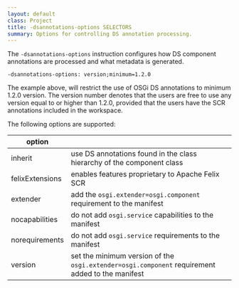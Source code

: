 ```yaml
---
layout: default
class: Project
title: -dsannotations-options SELECTORS
summary: Options for controlling DS annotation processing.
---
```



The `-dsannotations-options` instruction configures how DS component annotations are processed and what metadata is generated.

```properties
-dsannotations-options: version;minimum=1.2.0
```

The example above, will restrict the use of OSGi DS annotations to minimum 1.2.0 version. The version number denotes that the users are free to use any version equal to or higher than 1.2.0, provided that the users have the SCR annotations included in the workspace.

The following options are supported:

|option||
|-|-|
|inherit|use DS annotations found in the class hierarchy of the component class|
|felixExtensions|enables features proprietary to Apache Felix SCR|
|extender|add the `osgi.extender=osgi.component` requirement to the manifest|
|nocapabilities|do not add `osgi.service` capabilities to the manifest|
|norequirements|do not add `osgi.service` requirements to the manifest|
|version|set the minimum version of the `osgi.extender=osgi.component` requirement added to the manifest|